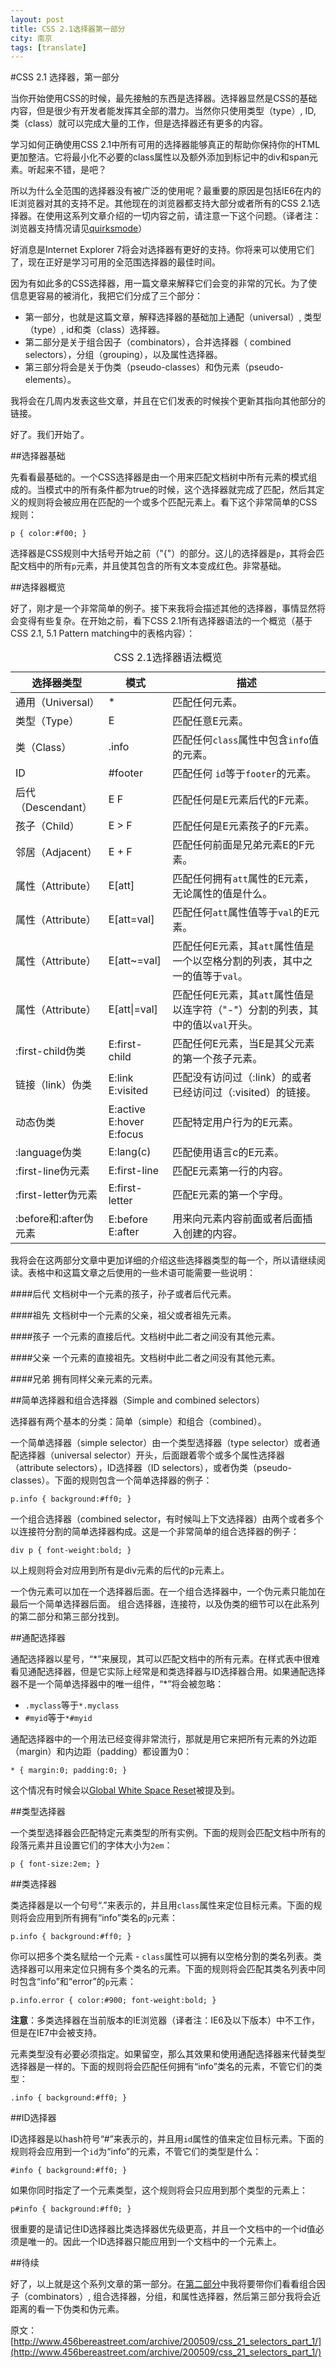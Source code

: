 ```yaml
---
layout: post
title: CSS 2.1选择器第一部分
city: 南京
tags: [translate]
---
```


#CSS 2.1 选择器，第一部分

当你开始使用CSS的时候，最先接触的东西是选择器。选择器显然是CSS的基础内容，但是很少有开发者能发挥其全部的潜力。当然你只使用类型（type）, ID, 类（class）就可以完成大量的工作，但是选择器还有更多的内容。

学习如何正确使用CSS 2.1中所有可用的选择器能够真正的帮助你保持你的HTML更加整洁。它将最小化不必要的class属性以及额外添加到标记中的div和span元素。听起来不错，是吧？

所以为什么全范围的选择器没有被广泛的使用呢？最重要的原因是包括IE6在内的IE浏览器对其的支持不足。其他现在的浏览器都支持大部分或者所有的CSS 2.1选择器。在使用这系列文章介绍的一切内容之前，请注意一下这个问题。（译者注：浏览器支持情况请见[quirksmode](http://www.quirksmode.org/css/selectors/)）

好消息是Internet Explorer 7将会对选择器有更好的支持。你将来可以使用它们了，现在正好是学习可用的全范围选择器的最佳时间。

因为有如此多的CSS选择器，用一篇文章来解释它们会变的非常的冗长。为了使信息更容易的被消化，我把它们分成了三个部分：

* 第一部分，也就是这篇文章，解释选择器的基础加上通配（universal）, 类型（type）, id和类（class）选择器。
* 第二部分是关于组合因子（combinators），合并选择器（ combined selectors），分组（grouping），以及属性选择器。
* 第三部分将会是关于伪类（pseudo-classes）和伪元素（pseudo-elements）。

我将会在几周内发表这些文章，并且在它们发表的时候挨个更新其指向其他部分的链接。

好了。我们开始了。

##选择器基础

先看看最基础的。一个CSS选择器是由一个用来匹配文档树中所有元素的模式组成的。当模式中的所有条件都为true的时候，这个选择器就完成了匹配，然后其定义的规则将会被应用在匹配的一个或多个匹配元素上。看下这个非常简单的CSS规则：

	p { color:#f00; }

选择器是CSS规则中大括号开始之前（"{"）的部分。这儿的选择器是`p`，其将会匹配文档中的所有`p`元素，并且使其包含的所有文本变成红色。非常基础。
	
##选择器概览

好了，刚才是一个非常简单的例子。接下来我将会描述其他的选择器，事情显然将会变得有些复杂。在开始之前，看下CSS 2.1所有选择器语法的一个概览（基于CSS 2.1, 5.1 Pattern matching中的表格内容）：

<table>
    <caption>CSS 2.1选择器语法概览</caption>
    <thead>
        <tr>
            <th scope="col">选择器类型</th>
            <th scope="col">模式</th>
            <th scope="col">描述</th>
        </tr>
    </thead>
    <tbody>
        <tr>
            <td>通用（Universal）</td>
            <td>*</td>
            <td>匹配任何元素。</td>
        </tr>
        <tr>
            <td>类型（Type）</td>
            <td>E</td>
            <td>匹配任意E元素。</td>
        </tr>
        <tr>
            <td>类（Class）</td>
            <td>.info</td>
			<td>匹配任何<code>class</code>属性中包含<code>info</code>值的元素。</td>
        </tr>
        <tr>
            <td>ID</td>
            <td>#footer</td>
            <td>匹配任何 <code>id</code>等于<code>footer</code>的元素。</td>
        </tr>
        <tr>
            <td>后代（Descendant）</td>
            <td>E F</td>
            <td>匹配任何是E元素后代的F元素。</td>
        </tr>
        <tr>
            <td>孩子（Child）</td>
            <td>E &gt; F</td>
            <td>匹配任何是E元素孩子的F元素。</td>
        </tr>
        <tr>
            <td>邻居（Adjacent）</td>
            <td>E + F</td>
            <td>匹配任何前面是兄弟元素E的F元素。</td>
        </tr>
        <tr>
            <td>属性（Attribute）</td>
            <td>E[att]</td>
			<td>匹配任何拥有<code>att</code>属性的E元素，无论属性的值是什么。</td>
        </tr>
        <tr>
            <td>属性（Attribute）</td>
            <td>E[att=val]</td>
            <td>匹配任何<code>att</code>属性值等于<code>val</code>的E元素。</td>
        </tr>
        <tr>
            <td>属性（Attribute）</td>
            <td>E[att~=val]</td> <td>匹配任何E元素，其<code>att</code>属性值是一个以空格分割的列表，其中之一的值等于<code>val</code>。</td>
        </tr>
        <tr>
            <td>属性（Attribute）</td>
            <td>E[att|=val]</td> <td>匹配任何E元素，其<code>att</code>属性值是以连字符（"-"）分割的列表，其中的值以<code>val</code>开头。</td>
        </tr>
        <tr>
            <td>:first-child伪类</td>
            <td>E:first-child</td>
            <td>匹配任何E元素，当E是其父元素的第一个孩子元素。</td>
        </tr>
        <tr>
            <td>链接（link）伪类</td>
            <td>E:link<br>E:visited</td>
            <td>匹配没有访问过（:link）的或者已经访问过（:visited）的链接。</td>
        </tr>
        <tr>
            <td>动态伪类</td>
            <td>E:active<br>E:hover<br>E:focus </td>
            <td>匹配特定用户行为的E元素。</td>
        </tr>
        <tr>
            <td>:language伪类</td>
            <td>E:lang(c)</td>
            <td>匹配使用语言c的E元素。</td>
        </tr>
        <tr>
            <td>:first-line伪元素</td>
            <td>E:first-line</td>
            <td>匹配E元素第一行的内容。</td>
        </tr>
        <tr>
            <td>:first-letter伪元素</td>
            <td>E:first-letter</td>
            <td>匹配E元素的第一个字母。</td>
        </tr>
        <tr>
            <td>:before和:after伪元素</td>
            <td>E:before<br>E:after</td>
            <td>用来向元素内容前面或者后面插入创建的内容。</td>
        </tr>
    </tbody>
</table>

我将会在这两部分文章中更加详细的介绍这些选择器类型的每一个，所以请继续阅读。表格中和这篇文章之后使用的一些术语可能需要一些说明：

####后代
文档树中一个元素的孩子，孙子或者后代元素。

####祖先
文档树中一个元素的父亲，祖父或者祖先元素。

####孩子
一个元素的直接后代。文档树中此二者之间没有其他元素。

####父亲
一个元素的直接祖先。文档树中此二者之间没有其他元素。

####兄弟
拥有同样父亲元素的元素。


##简单选择器和组合选择器（Simple and combined selectors）

选择器有两个基本的分类：简单（simple）和组合（combined）。

一个简单选择器（simple selector）由一个类型选择器（type selector）或者通配选择器（universal selector）开头，后面跟着零个或多个属性选择器（attribute selectors），ID选择器（ID selectors），或者伪类（pseudo-classes）。下面的规则包含一个简单选择器的例子：
	
	p.info { background:#ff0; }

一个组合选择器（combined selector，有时候叫上下文选择器）由两个或者多个以连接符分割的简单选择器构成。这是一个非常简单的组合选择器的例子：

	div p { font-weight:bold; }
	
以上规则将会对应用到所有是div元素的后代的p元素上。

一个伪元素可以加在一个选择器后面。在一个组合选择器中，一个伪元素只能加在最后一个简单选择器后面。
组合选择器，连接符，以及伪类的细节可以在此系列的第二部分和第三部分找到。

##通配选择器

通配选择器以星号，“\*”来展现，其可以匹配文档中的所有元素。在样式表中很难看见通配选择器，但是它实际上经常是和类选择器与ID选择器合用。如果通配选择器不是一个简单选择器中的唯一组件，“*”将会被忽略：

*  `.myclass`等于`*.myclass`
*  `#myid`等于`*#myid`

通配选择器中的一个用法已经变得非常流行，那就是用它来把所有元素的外边距（margin）和内边距（padding）都设置为0：

	* { margin:0; padding:0; }

这个情况有时候会以[Global White Space Reset](http://leftjustified.net/journal/2004/10/19/global-ws-reset/)被提及到。

##类型选择器

一个类型选择器会匹配特定元素类型的所有实例。下面的规则会匹配文档中所有的段落元素并且设置它们的字体大小为`2em`：
	
	p { font-size:2em; }
	
##类选择器

类选择器是以一个句号“.”来表示的，并且用`class`属性来定位目标元素。下面的规则将会应用到所有拥有“info”类名的`p`元素：

	p.info { background:#ff0; }

你可以把多个类名赋给一个元素 - `class`属性可以拥有以空格分割的类名列表。类选择器可以用来定位只拥有多个类名的元素。下面的规则将会匹配其类名列表中同时包含“info”和“error”的`p`元素：

	p.info.error { color:#900; font-weight:bold; }
	
**注意**：多类选择器在当前版本的IE浏览器（译者注：IE6及以下版本）中不工作，但是在IE7中会被支持。

元素类型没有必要必须指定。如果留空，那么其效果和使用通配选择器来代替类型选择器是一样的。下面的规则将会匹配任何拥有“info”类名的元素，不管它们的类型：
	
	.info { background:#ff0; }

##ID选择器

ID选择器是以hash符号“#”来表示的，并且用`id`属性的值来定位目标元素。下面的规则将会应用到一个`id`为“info”的元素，不管它们的类型是什么：
	
	#info { background:#ff0; }
	
如果你同时指定了一个元素类型，这个规则将会只应用到那个类型的元素上：

	p#info { background:#ff0; }

很重要的是请记住ID选择器比类选择器优先级更高，并且一个文档中的一个id值必须是唯一的。因此一个ID选择器只能应用到一个文档中的一个元素上。

##待续

好了，以上就是这个系列文章的第一部分。在[第二部分](/css-21-selectors-part-2.html)中我将要带你们看看组合因子（combinators）, 组合选择器，分组，和属性选择器，然后第三部分我将会近距离的看一下伪类和伪元素。


原文：[http://www.456bereastreet.com/archive/200509/css_21_selectors_part_1/](http://www.456bereastreet.com/archive/200509/css_21_selectors_part_1/)